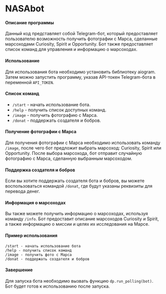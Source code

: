 # NASAbot

#### Описание программы

Данный код представляет собой Telegram-бот, который предоставляет пользователю возможность получить фотографии с Марса, сделанные марсоходами Curiosity, Spirit и Opportunity. Бот также предоставляет список команд для управления и информацию о марсоходах.

#### Использование

Для использования бота необходимо установить библиотеку aiogram. Затем можно запустить программу, указав API-токен Telegram-бота в переменной `API_TOKEN`.

#### Список команд

- `/start` - начать использование бота.
- `/help` - получить список доступных команд.
- `/image` - получить фотографию с Марса.
- `/donat` - поддержать создателя и бобров.

#### Получение фотографии с Марса

Для получения фотографии с Марса необходимо использовать команду `/image`, после чего бот предложит выбрать марсоход: Curiosity, Spirit или Opportunity. После выбора марсохода, бот отправит случайную фотографию с Марса, сделанную выбранным марсоходом.

#### Поддержка создателя и бобров

Если вы хотите поддержать создателя бота и бобров, вы можете воспользоваться командой `/donat`, где будут указаны реквизиты для перевода денег.

#### Информация о марсоходах

Вы также можете получить информацию о марсоходах, используя команду `/info`. Бот предоставит описание марсоходов Curiosity и Spirit, а также информацию о миссии и целях их исследования на Марсе.

#### Пример использования

```
/start - начать использование бота
/help - получить список команд
/image - получить фото с Марса
/donat - поддержать создателя и бобров
```

#### Завершение

Для запуска бота необходимо вызвать функцию `dp.run_polling(bot)`. Бот будет готов к использованию после запуска.

